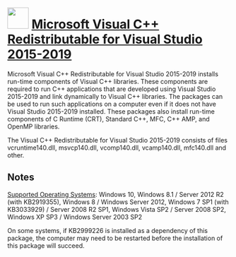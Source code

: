 # <img src="https://cdn.jsdelivr.net/gh/chocolatey-community/chocolatey-coreteampackages@d8a28da83b3b9bf058e1fbbeed5ce74329b73245/icons/vcredist140.png" width="48" height="48"/> [Microsoft Visual C++ Redistributable for Visual Studio 2015-2019](https://chocolatey.org/packages/vcredist140)

Microsoft Visual C++ Redistributable for Visual Studio 2015-2019 installs run-time components of Visual C++ libraries. These components are required to run C++ applications that are developed using Visual Studio 2015-2019 and link dynamically to Visual C++ libraries. The packages can be used to run such applications on a computer even if it does not have Visual Studio 2015-2019 installed. These packages also install run-time components of C Runtime (CRT), Standard C++, MFC, C++ AMP, and OpenMP libraries.

The Visual C++ Redistributable for Visual Studio 2015-2019 consists of files vcruntime140.dll, msvcp140.dll, vcomp140.dll, vcamp140.dll, mfc140.dll and other.

## Notes

[Supported Operating Systems](https://docs.microsoft.com/en-us/visualstudio/releases/2019/system-requirements#microsoft-visual-c-2015-2019-redistributable-system-requirements): Windows 10, Windows 8.1 / Server 2012 R2 (with KB2919355), Windows 8 / Windows Server 2012, Windows 7 SP1 (with KB3033929) / Server 2008 R2 SP1, Windows Vista SP2 / Server 2008 SP2, Windows XP SP3 / Windows Server 2003 SP2

On some systems, if KB2999226 is installed as a dependency of this package, the computer may need to be restarted before the installation of this package will succeed.

